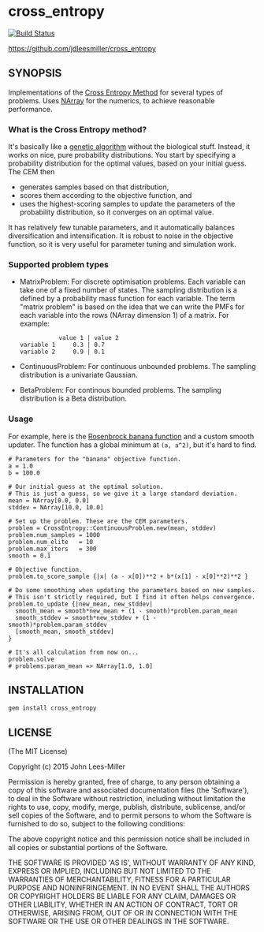 # cross_entropy

[![Build Status](https://travis-ci.org/jdleesmiller/cross_entropy.svg?branch=master)](https://travis-ci.org/jdleesmiller/cross_entropy)

https://github.com/jdleesmiller/cross_entropy 

## SYNOPSIS

Implementations of the [Cross Entropy Method](https://en.wikipedia.org/wiki/Cross-entropy_method) for several types of problems. Uses [NArray](http://masa16.github.io/narray/) for the numerics, to achieve reasonable performance.

### What is the Cross Entropy method?

It's basically like a [genetic algorithm](https://en.wikipedia.org/wiki/Genetic_algorithm) without the biological stuff. Instead, it works on nice, pure probability distributions. You start by specifying a probability distribution for the optimal values, based on your initial guess. The CEM then
- generates samples based on that distribution,
- scores them according to the objective function, and
- uses the highest-scoring samples to update the parameters of the probability distribution, so it converges on an optimal value.

It has relatively few tunable parameters, and it automatically balances diversification and intensification. It is robust to noise in the objective function, so it is very useful for parameter tuning and simulation work.

### Supported problem types

- MatrixProblem: For discrete optimisation problems. Each variable can take one of a fixed number of states. The sampling distribution is a defined by a probability mass function for each variable. The term "matrix problem" is based on the idea that we can write the PMFs for each variable into the rows (NArray dimension 1) of a matrix. For example:
    ```
               value 1 | value 2
    variable 1     0.3 | 0.7
    variable 2     0.9 | 0.1
    ```

- ContinuousProblem: For continuous unbounded problems. The sampling
  distribution is a univariate Gaussian.

- BetaProblem: For continous bounded problems. The sampling distribution is a
  Beta distribution.

### Usage

For example, here is the [Rosenbrock banana function](http://en.wikipedia.org/wiki/Rosenbrock_function) and a custom smooth updater. The function has a global minimum at `(a, a^2)`, but it's hard to find.
```{ruby}
# Parameters for the "banana" objective function.
a = 1.0
b = 100.0

# Our initial guess at the optimal solution.
# This is just a guess, so we give it a large standard deviation.
mean = NArray[0.0, 0.0]
stddev = NArray[10.0, 10.0]

# Set up the problem. These are the CEM parameters.
problem = CrossEntropy::ContinuousProblem.new(mean, stddev)
problem.num_samples = 1000
problem.num_elite   = 10
problem.max_iters   = 300
smooth = 0.1

# Objective function.
problem.to_score_sample {|x| (a - x[0])**2 + b*(x[1] - x[0]**2)**2 }

# Do some smoothing when updating the parameters based on new samples.
# This isn't strictly required, but I find it often helps convergence.
problem.to_update {|new_mean, new_stddev|
  smooth_mean = smooth*new_mean + (1 - smooth)*problem.param_mean
  smooth_stddev = smooth*new_stddev + (1 - smooth)*problem.param_stddev
  [smooth_mean, smooth_stddev]
}

# It's all calculation from now on...
problem.solve
# problems.param_mean => NArray[1.0, 1.0]
```

## INSTALLATION

    gem install cross_entropy

## LICENSE

(The MIT License)

Copyright (c) 2015 John Lees-Miller

Permission is hereby granted, free of charge, to any person obtaining
a copy of this software and associated documentation files (the
'Software'), to deal in the Software without restriction, including
without limitation the rights to use, copy, modify, merge, publish,
distribute, sublicense, and/or sell copies of the Software, and to
permit persons to whom the Software is furnished to do so, subject to
the following conditions:

The above copyright notice and this permission notice shall be
included in all copies or substantial portions of the Software.

THE SOFTWARE IS PROVIDED 'AS IS', WITHOUT WARRANTY OF ANY KIND,
EXPRESS OR IMPLIED, INCLUDING BUT NOT LIMITED TO THE WARRANTIES OF
MERCHANTABILITY, FITNESS FOR A PARTICULAR PURPOSE AND NONINFRINGEMENT.
IN NO EVENT SHALL THE AUTHORS OR COPYRIGHT HOLDERS BE LIABLE FOR ANY
CLAIM, DAMAGES OR OTHER LIABILITY, WHETHER IN AN ACTION OF CONTRACT,
TORT OR OTHERWISE, ARISING FROM, OUT OF OR IN CONNECTION WITH THE
SOFTWARE OR THE USE OR OTHER DEALINGS IN THE SOFTWARE.

